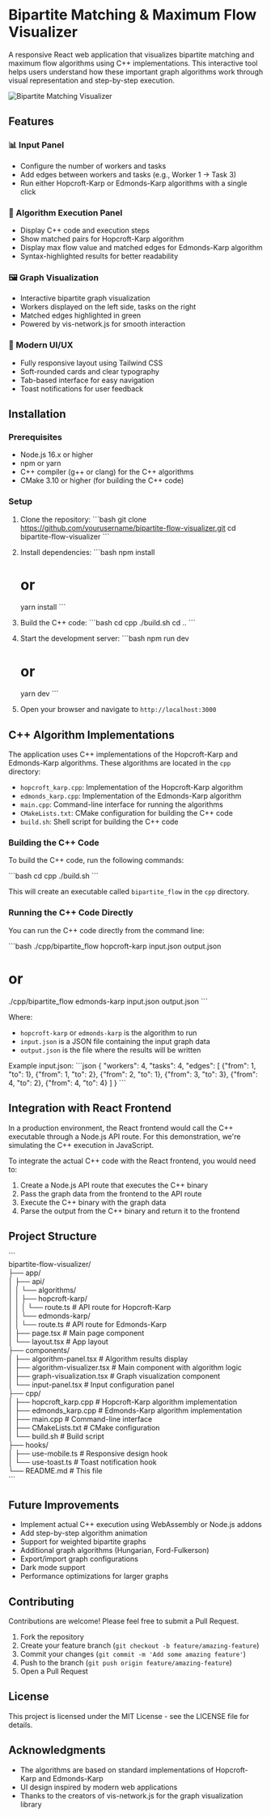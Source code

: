 # Bipartite Matching & Maximum Flow Visualizer

A responsive React web application that visualizes bipartite matching and maximum flow algorithms using C++ implementations. This interactive tool helps users understand how these important graph algorithms work through visual representation and step-by-step execution.

![Bipartite Matching Visualizer](https://placeholder.svg?height=400&width=800&query=Bipartite+Matching+and+Maximum+Flow+Visualizer+Screenshot)

## Features

### 📊 Input Panel
- Configure the number of workers and tasks
- Add edges between workers and tasks (e.g., Worker 1 → Task 3)
- Run either Hopcroft-Karp or Edmonds-Karp algorithms with a single click

### 🧠 Algorithm Execution Panel
- Display C++ code and execution steps
- Show matched pairs for Hopcroft-Karp algorithm
- Display max flow value and matched edges for Edmonds-Karp algorithm
- Syntax-highlighted results for better readability

### 🖼️ Graph Visualization
- Interactive bipartite graph visualization
- Workers displayed on the left side, tasks on the right
- Matched edges highlighted in green
- Powered by vis-network.js for smooth interaction

### 🎨 Modern UI/UX
- Fully responsive layout using Tailwind CSS
- Soft-rounded cards and clear typography
- Tab-based interface for easy navigation
- Toast notifications for user feedback

## Installation

### Prerequisites
- Node.js 16.x or higher
- npm or yarn
- C++ compiler (g++ or clang) for the C++ algorithms
- CMake 3.10 or higher (for building the C++ code)

### Setup
1. Clone the repository:
   \`\`\`bash
   git clone https://github.com/yourusername/bipartite-flow-visualizer.git
   cd bipartite-flow-visualizer
   \`\`\`

2. Install dependencies:
   \`\`\`bash
   npm install
   # or
   yarn install
   \`\`\`

3. Build the C++ code:
   \`\`\`bash
   cd cpp
   ./build.sh
   cd ..
   \`\`\`

4. Start the development server:
   \`\`\`bash
   npm run dev
   # or
   yarn dev
   \`\`\`

5. Open your browser and navigate to `http://localhost:3000`

## C++ Algorithm Implementations

The application uses C++ implementations of the Hopcroft-Karp and Edmonds-Karp algorithms. These algorithms are located in the `cpp` directory:

- `hopcroft_karp.cpp`: Implementation of the Hopcroft-Karp algorithm
- `edmonds_karp.cpp`: Implementation of the Edmonds-Karp algorithm
- `main.cpp`: Command-line interface for running the algorithms
- `CMakeLists.txt`: CMake configuration for building the C++ code
- `build.sh`: Shell script for building the C++ code

### Building the C++ Code

To build the C++ code, run the following commands:

\`\`\`bash
cd cpp
./build.sh
\`\`\`

This will create an executable called `bipartite_flow` in the `cpp` directory.

### Running the C++ Code Directly

You can run the C++ code directly from the command line:

\`\`\`bash
./cpp/bipartite_flow hopcroft-karp input.json output.json
# or
./cpp/bipartite_flow edmonds-karp input.json output.json
\`\`\`

Where:
- `hopcroft-karp` or `edmonds-karp` is the algorithm to run
- `input.json` is a JSON file containing the input graph data
- `output.json` is the file where the results will be written

Example input.json:
\`\`\`json
{
  "workers": 4,
  "tasks": 4,
  "edges": [
    {"from": 1, "to": 1},
    {"from": 1, "to": 2},
    {"from": 2, "to": 1},
    {"from": 3, "to": 3},
    {"from": 4, "to": 2},
    {"from": 4, "to": 4}
  ]
}
\`\`\`

## Integration with React Frontend

In a production environment, the React frontend would call the C++ executable through a Node.js API route. For this demonstration, we're simulating the C++ execution in JavaScript.

To integrate the actual C++ code with the React frontend, you would need to:

1. Create a Node.js API route that executes the C++ binary
2. Pass the graph data from the frontend to the API route
3. Execute the C++ binary with the graph data
4. Parse the output from the C++ binary and return it to the frontend

## Project Structure

\`\`\`  
bipartite-flow-visualizer/  
├── app/  
│   ├── api/  
│   │   └── algorithms/  
│   │       ├── hopcroft-karp/  
│   │       │   └── route.ts       # API route for Hopcroft-Karp  
│   │       └── edmonds-karp/  
│   │           └── route.ts       # API route for Edmonds-Karp  
│   ├── page.tsx                   # Main page component  
│   └── layout.tsx                 # App layout  
├── components/  
│   ├── algorithm-panel.tsx        # Algorithm results display  
│   ├── algorithm-visualizer.tsx   # Main component with algorithm logic  
│   ├── graph-visualization.tsx    # Graph visualization component  
│   └── input-panel.tsx            # Input configuration panel  
├── cpp/  
│   ├── hopcroft_karp.cpp          # Hopcroft-Karp algorithm implementation  
│   ├── edmonds_karp.cpp           # Edmonds-Karp algorithm implementation  
│   ├── main.cpp                   # Command-line interface  
│   ├── CMakeLists.txt             # CMake configuration  
│   └── build.sh                   # Build script  
├── hooks/  
│   ├── use-mobile.ts              # Responsive design hook  
│   └── use-toast.ts               # Toast notification hook  
└── README.md                      # This file  
\`\`\`  

## Future Improvements

- Implement actual C++ execution using WebAssembly or Node.js addons
- Add step-by-step algorithm animation
- Support for weighted bipartite graphs
- Additional graph algorithms (Hungarian, Ford-Fulkerson)
- Export/import graph configurations
- Dark mode support
- Performance optimizations for larger graphs

## Contributing

Contributions are welcome! Please feel free to submit a Pull Request.

1. Fork the repository
2. Create your feature branch (`git checkout -b feature/amazing-feature`)
3. Commit your changes (`git commit -m 'Add some amazing feature'`)
4. Push to the branch (`git push origin feature/amazing-feature`)
5. Open a Pull Request

## License

This project is licensed under the MIT License - see the LICENSE file for details.

## Acknowledgments

- The algorithms are based on standard implementations of Hopcroft-Karp and Edmonds-Karp
- UI design inspired by modern web applications
- Thanks to the creators of vis-network.js for the graph visualization library
